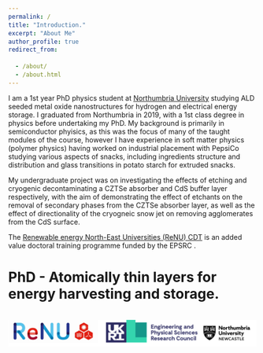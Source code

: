 ```yaml
---
permalink: /
title: "Introduction."
excerpt: "About Me"
author_profile: true
redirect_from: 

  - /about/
  - /about.html
---
```


I am a 1st year PhD physics student at [Northumbria University](https://www.northumbria.ac.uk/) studying ALD seeded metal oxide nanostructures for hydrogen and electrical energy storage. I graduated from Northumbria in 2019, with a 1st class degree in physics before undertaking my PhD. My background is primarily in semiconductor phyisics, as this was the focus of many of the taught modules of the course, however I have experience in soft matter physics (polymer physics) having worked on industrial placement with PepsiCo studying various aspects of snacks, including ingredients structure and distribution and glass transitions in potato starch for extruded snacks. 

My undergraduate project was on investigating the effects of etching and cryogenic decontaminating a CZTSe absorber and CdS buffer layer respectively, with the aim of demonstrating the effect of etchants on the removal of secondary phases from the CZTSe absorber layer, as well as the effect of directionality of the cryogneic snow jet on removing agglomerates from the CdS surface.

 The [Renewable energy North-East Universities (ReNU) CDT](https://renu.northumbria.ac.uk/) is an added value doctoral training programme funded by the EPSRC . 

PhD - Atomically thin layers for energy harvesting and storage.
======


 <br/><img src='/images/footer.png'>
